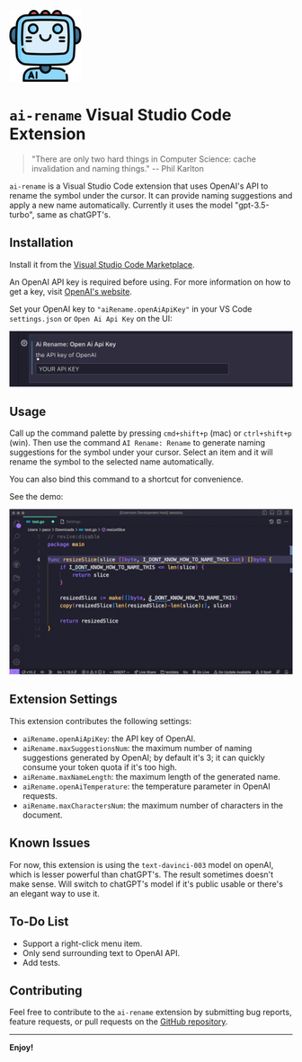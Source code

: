 ![icon](./assets/logo.png)

# `ai-rename` Visual Studio Code Extension

> "There are only two hard things in Computer Science: cache invalidation and naming things."
> -- Phil Karlton

`ai-rename` is a Visual Studio Code extension that uses OpenAI's API to rename the symbol under the cursor. It can provide naming suggestions and apply a new name automatically. Currently it uses the model "gpt-3.5-turbo", same as chatGPT's.

## Installation

Install it from the [Visual Studio Code Marketplace](https://marketplace.visualstudio.com/items?itemName=paco0x.ai-rename).

An OpenAI API key is required before using. For more information on how to get a key, visit [OpenAI's website](https://openai.com/api/).

Set your OpenAI key to `"aiRename.openAiApiKey"` in your VS Code `settings.json` or `Open Ai Api Key` on the UI:

![key-config](./assets/key-config.png)

## Usage

Call up the command palette by pressing `cmd+shift+p` (mac) or `ctrl+shift+p` (win). Then use the command `AI Rename: Rename` to generate naming suggestions for the symbol under your cursor. Select an item and it will rename the symbol to the selected name automatically.

You can also bind this command to a shortcut for convenience.

See the demo:

![demo](./assets/demo.gif)

## Extension Settings

This extension contributes the following settings:

-   `aiRename.openAiApiKey`: the API key of OpenAI.
-   `aiRename.maxSuggestionsNum`: the maximum number of naming suggestions generated by OpenAI; by default it's 3; it can quickly consume your token quota if it's too high.
-   `aiRename.maxNameLength`: the maximum length of the generated name.
-   `aiRename.openAiTemperature`: the temperature parameter in OpenAI requests.
-   `aiRename.maxCharactersNum`: the maximum number of characters in the document.

## Known Issues

For now, this extension is using the `text-davinci-003` model on openAI, which is lesser powerful than chatGPT's. The result sometimes doesn't make sense.
Will switch to chatGPT's model if it's public usable or there's an elegant way to use it.

## To-Do List

-   Support a right-click menu item.
-   Only send surrounding text to OpenAI API.
-   Add tests.

## Contributing

Feel free to contribute to the `ai-rename` extension by submitting bug reports, feature requests, or pull requests on the [GitHub repository](https://github.com/paco0x/vscode-ai-rename.gi).

---

**Enjoy!**
